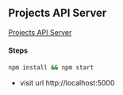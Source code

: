 ## Projects API Server

[Projects API Server](https://projects-api-server.onrender.com)

#### Steps

```sh
npm install && npm start
```

- visit url http://localhost:5000
